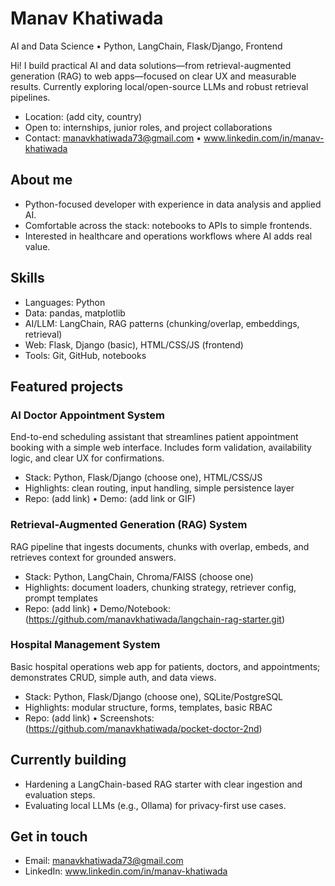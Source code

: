 # Manav Khatiwada

AI and Data Science • Python, LangChain, Flask/Django, Frontend

Hi! I build practical AI and data solutions—from retrieval-augmented generation (RAG) to web apps—focused on clear UX and measurable results. Currently exploring local/open-source LLMs and robust retrieval pipelines.

- Location: (add city, country)
- Open to: internships, junior roles, and project collaborations
- Contact: manavkhatiwada73@gmail.com • www.linkedin.com/in/manav-khatiwada

## About me
- Python-focused developer with experience in data analysis and applied AI.  
- Comfortable across the stack: notebooks to APIs to simple frontends.  
- Interested in healthcare and operations workflows where AI adds real value.  

## Skills
- Languages: Python  
- Data: pandas, matplotlib  
- AI/LLM: LangChain, RAG patterns (chunking/overlap, embeddings, retrieval)  
- Web: Flask, Django (basic), HTML/CSS/JS (frontend)  
- Tools: Git, GitHub, notebooks

## Featured projects
### AI Doctor Appointment System
End-to-end scheduling assistant that streamlines patient appointment booking with a simple web interface. Includes form validation, availability logic, and clear UX for confirmations.  
- Stack: Python, Flask/Django (choose one), HTML/CSS/JS  
- Highlights: clean routing, input handling, simple persistence layer  
- Repo: (add link) • Demo: (add link or GIF)  

### Retrieval-Augmented Generation (RAG) System
RAG pipeline that ingests documents, chunks with overlap, embeds, and retrieves context for grounded answers.  
- Stack: Python, LangChain, Chroma/FAISS (choose one)  
- Highlights: document loaders, chunking strategy, retriever config, prompt templates  
- Repo: (add link) • Demo/Notebook: (https://github.com/manavkhatiwada/langchain-rag-starter.git)

### Hospital Management System
Basic hospital operations web app for patients, doctors, and appointments; demonstrates CRUD, simple auth, and data views.  
- Stack: Python, Flask/Django (choose one), SQLite/PostgreSQL  
- Highlights: modular structure, forms, templates, basic RBAC  
- Repo: (add link) • Screenshots: (https://github.com/manavkhatiwada/pocket-doctor-2nd)

## Currently building
- Hardening a LangChain-based RAG starter with clear ingestion and evaluation steps.  
- Evaluating local LLMs (e.g., Ollama) for privacy-first use cases.

## Get in touch
- Email: manavkhatiwada73@gmail.com  
- LinkedIn: www.linkedin.com/in/manav-khatiwada
